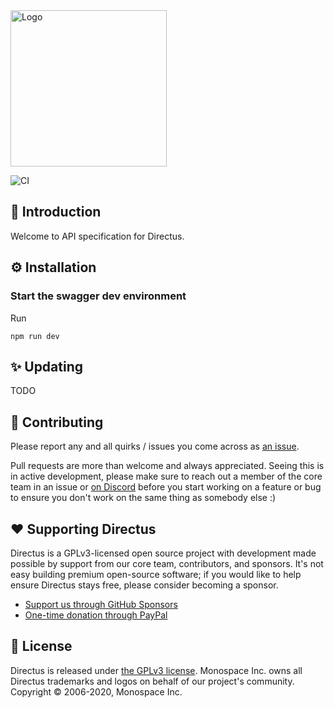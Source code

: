 <img width="250" alt="Logo" src="https://user-images.githubusercontent.com/9141017/88821768-0dc99800-d191-11ea-8c66-09c55ab451a2.png">

![CI](https://github.com/directus/specs/workflows/CI/badge.svg?branch=master)

## 🐰 Introduction

Welcome to API specification for Directus.

## ⚙️ Installation

### Start the swagger dev environment

Run

```
npm run dev
```

## ✨ Updating

TODO

## 🔧 Contributing

Please report any and all quirks / issues you come across as
[an issue](https://github.com/pxslip/db-studio/issues/new).

Pull requests are more than welcome and always appreciated. Seeing this is in active development, please make sure to
reach out a member of the core team in an issue or [on Discord](http://discord.gg/directus) before you start working on
a feature or bug to ensure you don't work on the same thing as somebody else :)

## ❤️ Supporting Directus

Directus is a GPLv3-licensed open source project with development made possible by support from our core team,
contributors, and sponsors. It's not easy building premium open-source software; if you would like to help ensure
Directus stays free, please consider becoming a sponsor.

- [Support us through GitHub Sponsors](https://github.com/sponsors/directus)
- [One-time donation through PayPal](https://www.paypal.me/supportdirectus)

## 📄 License

Directus is released under [the GPLv3 license](./LICENSE). Monospace Inc. owns all Directus trademarks and logos on
behalf of our project's community. Copyright © 2006-2020, Monospace Inc.
